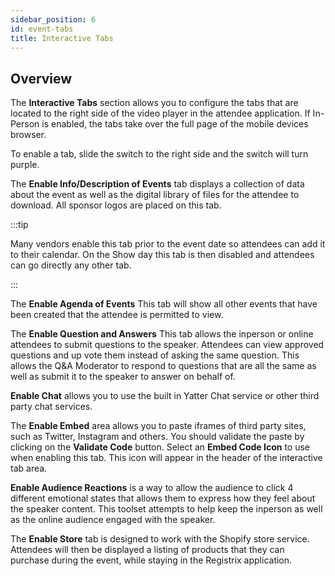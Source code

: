 ```yaml
---
sidebar_position: 6
id: event-tabs
title: Interactive Tabs
---
```


## Overview

The **Interactive Tabs** section allows you to configure the tabs that are located to the right side of the video player in the attendee application.  If In-Person is enabled, the tabs take over the full page of the mobile devices browser.

To enable a tab, slide the switch to the right side and the switch will turn purple.

The **Enable Info/Description of Events** tab displays a collection of data about the event as well as the digital library of files for the attendee to download.  All sponsor logos are placed on this tab.

:::tip

Many vendors enable this tab prior to the event date so attendees can add it to their calendar. On the Show day this tab is then disabled and attendees can go directly any other tab.

:::


The **Enable Agenda of Events** This tab will show all other events that have been created that the attendee is permitted to view.

The **Enable Question and Answers** This tab allows the inperson or online attendees to submit questions to the speaker. Attendees can view approved questions and up vote them instead of asking the same question.  This allows the Q&A Moderator to respond to questions that are all the same as well as submit it to the speaker to answer on behalf of.

**Enable Chat** allows you to use the built in Yatter Chat service or other third party chat services.

The **Enable Embed** area allows you to paste iframes of third party sites, such as Twitter, Instagram and others.  You should validate the paste by clicking on the **Validate Code** button. Select an **Embed Code Icon** to use when enabling this tab.  This icon will appear in the header of the interactive tab area.

**Enable Audience Reactions** is a way to allow the audience to click 4 different emotional states that allows them to express how they feel about the speaker content.  This toolset attempts to help keep the inperson as well as the online audience engaged with the speaker.

The **Enable Store** tab is designed to work with the Shopify store service.  Attendees will then be displayed a listing of products that they can purchase during the event, while staying in the Registrix application.





